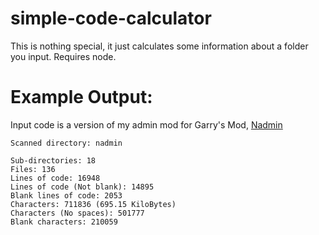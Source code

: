 # simple-code-calculator
This is nothing special, it just calculates some information about a folder you input. Requires node.

# Example Output:
Input code is a version of my admin mod for Garry's Mod, [Nadmin](https://github.com/that1nub/nadmin)
```
Scanned directory: nadmin

Sub-directories: 18
Files: 136
Lines of code: 16948
Lines of code (Not blank): 14895
Blank lines of code: 2053
Characters: 711836 (695.15 KiloBytes)
Characters (No spaces): 501777
Blank characters: 210059
```
